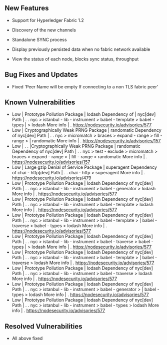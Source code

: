 
<!-- (SPDX-License-Identifier: CC-BY-4.0) -->  <!-- Ensure there is a newline before, and after, this line -->

## New Features

 * Support for Hyperledger Fabric 1.2

 * Discovery of the new channels

 * Standalone SYNC process

 * Display previously persisted data when no fabric network available

 * View the status of each node, blocks sync status, throughput


## Bug Fixes and Updates

 * Fixed 'Peer Name will be empty If connecting to a non TLS fabric peer'


## Known Vulnerabilities


* Low  |  Prototype Pollution
    Package  |  lodash
    Dependency of  |  nyc[dev]
    Path  | . . nyc > istanbul - lib - instrument > babel - template > babel - types
  |  > lodash
    More info  | .  https://nodesecurity.io/advisories/577
* Low  |  Cryptographically Weak PRNG
    Package  |  randomatic
    Dependency of  nyc[dev]
    Path  | . . nyc > micromatch > braces > expand - range > fill - range >
  |  randomatic
    More info  | .  https://nodesecurity.io/advisories/157
* Low  | . .   |Cryptographically Weak PRNG
    Package  |  randomatic
    Dependency of  nyc[dev]
    Path  | . . nyc > test - exclude > micromatch > braces > expand - range >
  |  fill - range > randomatic
    More info  | .  https://nodesecurity.io/advisories/157
* Low  |  Large gzip Denial of Service
    Package  |  superagent
    Dependency of  chai - http[dev]
    Path  | . . chai - http > superagent
    More info  | .  https://nodesecurity.io/advisories/479
* Low  |  Prototype Pollution
    Package  |  lodash
    Dependency of  nyc[dev]
    Path  | . . nyc > istanbul - lib - instrument > babel - generator > lodash
    More info  | .  https://nodesecurity.io/advisories/577
* Low  |  Prototype Pollution
    Package  |  lodash
    Dependency of  nyc[dev]
    Path  | . . nyc > istanbul - lib - instrument > babel - template > lodash
    More info  | .  https://nodesecurity.io/advisories/577
* Low  |  Prototype Pollution
    Package  |  lodash
    Dependency of  nyc[dev]
    Path  | . . nyc > istanbul - lib - instrument > babel - template >
  |  babel - traverse > babel - types > lodash
    More info  | .  https://nodesecurity.io/advisories/577
* Low  |  Prototype Pollution
    Package  |  lodash
    Dependency of  nyc[dev]
    Path  | . . nyc > istanbul - lib - instrument > babel - traverse > babel - types
  |  > lodash
    More info  | .  https://nodesecurity.io/advisories/577
* Low  |  Prototype Pollution
    Package  |  lodash
    Dependency of  nyc[dev]
    Path  | . . nyc > istanbul - lib - instrument > babel - template >
  |  babel - traverse > lodash
    More info  | .  https://nodesecurity.io/advisories/577
* Low  |  Prototype Pollution
    Package  |  lodash
    Dependency of  nyc[dev]
    Path  | . . nyc > istanbul - lib - instrument > babel - traverse > lodash
    More info  | .  https://nodesecurity.io/advisories/577
* Low  |  Prototype Pollution
    Package  |  lodash
    Dependency of  nyc[dev]
    Path  | . . nyc > istanbul - lib - instrument > babel - generator >
  |  babel - types > lodash
    More info  | .  https://nodesecurity.io/advisories/577
* Low  |  Prototype Pollution
    Package  |  lodash
    Dependency of  nyc[dev]
    Path  | . . nyc > istanbul - lib - instrument > babel - types > lodash
    More info  | .  https://nodesecurity.io/advisories/577

## Resolved Vulnerabilities

* All above fixed
